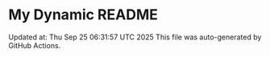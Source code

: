 # My Dynamic README
Updated at: Thu Sep 25 06:31:57 UTC 2025
This file was auto-generated by GitHub Actions.
